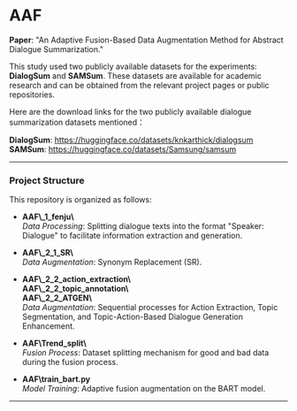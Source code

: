 # AAF
**Paper**: "An Adaptive Fusion-Based Data Augmentation Method for Abstract Dialogue Summarization."  

This study used two publicly available datasets for the experiments: **DialogSum** and **SAMSum**. These datasets are available for academic research and can be obtained from the relevant project pages or public repositories.

Here are the download links for the two publicly available dialogue summarization datasets mentioned：

**DialogSum**: https://huggingface.co/datasets/knkarthick/dialogsum
**SAMSum**: https://huggingface.co/datasets/Samsung/samsum

---

### **Project Structure**

This repository is organized as follows:

- **AAF\\_1_fenju\\**  
  _Data Processing_: Splitting dialogue texts into the format "Speaker: Dialogue" to facilitate information extraction and generation.

- **AAF\\_2_1_SR\\**  
  _Data Augmentation_: Synonym Replacement (SR).

- **AAF\\_2_2_action_extraction\\**  
  **AAF\\_2_2_topic_annotation\\**  
  **AAF\\_2_2_ATGEN\\**  
  _Data Augmentation_: Sequential processes for Action Extraction, Topic Segmentation, and Topic-Action-Based Dialogue Generation Enhancement.

- **AAF\\Trend_split\\**  
  _Fusion Process_: Dataset splitting mechanism for good and bad data during the fusion process.

- **AAF\\train_bart.py**  
  _Model Training_: Adaptive fusion augmentation on the BART model.

---


